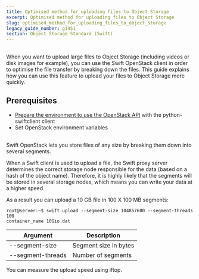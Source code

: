 ```yaml
---
title: Optimised method for uploading files to Object Storage
excerpt: Optimised method for uploading files to Object Storage
slug: optimised_method_for_uploading_files_to_object_storage
legacy_guide_number: g1951
section: Object Storage Standard (Swift)
---
```



##
When you want to upload large files to Object Storage (including videos or disk images for example), you can use the Swift OpenStack client in order to optimise the file transfer by breaking down the files.
This guide explains how you can use this feature to upload your files to Object Storage more quickly.


## Prerequisites

- [Prepare the environment to use the OpenStack API](../../public-cloud/prepare_the_environment_for_using_the_openstack_api/) with the python-swiftclient client
- Set OpenStack environment variables




##
Swift OpenStack lets you store files of any size by breaking them down into several segments.

When a Swift client is used to upload a file, the Swift proxy server determines the correct storage node responsible for the data (based on a hash of the object name).
Therefore, it is highly likely that the segments will be stored in several storage nodes, which means you can write your data at a higher speed.

As a result you can upload a 10 GB file in 100 X 100 MB segments:


```
root@server:~$ swift upload --segment-size 104857600 --segment-threads 100
container_name 10Gio.dat
```


|Argument|Description|
|---|---|
|--segment-size|Segment size in bytes|
|--segment-threads|Number of segments|


You can measure the upload speed using iftop.


##
 
